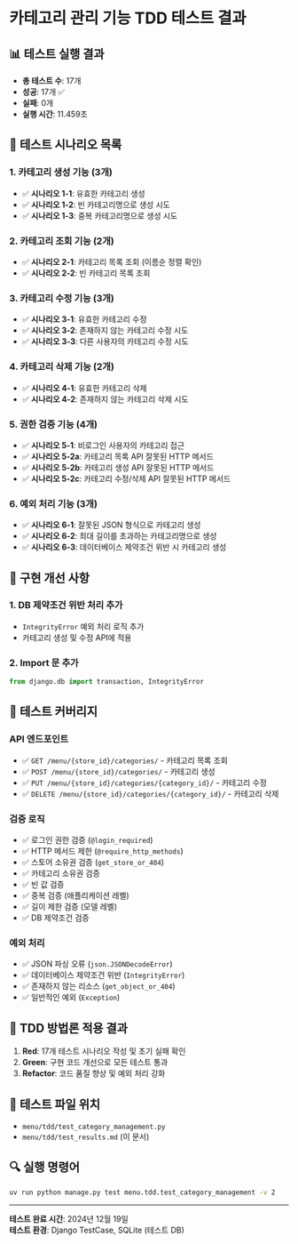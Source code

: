 # 카테고리 관리 기능 TDD 테스트 결과

## 📊 테스트 실행 결과
- **총 테스트 수**: 17개
- **성공**: 17개 ✅
- **실패**: 0개
- **실행 시간**: 11.459초

## 🧪 테스트 시나리오 목록

### 1. 카테고리 생성 기능 (3개)
- ✅ **시나리오 1-1**: 유효한 카테고리 생성
- ✅ **시나리오 1-2**: 빈 카테고리명으로 생성 시도
- ✅ **시나리오 1-3**: 중복 카테고리명으로 생성 시도

### 2. 카테고리 조회 기능 (2개)
- ✅ **시나리오 2-1**: 카테고리 목록 조회 (이름순 정렬 확인)
- ✅ **시나리오 2-2**: 빈 카테고리 목록 조회

### 3. 카테고리 수정 기능 (3개)
- ✅ **시나리오 3-1**: 유효한 카테고리 수정
- ✅ **시나리오 3-2**: 존재하지 않는 카테고리 수정 시도
- ✅ **시나리오 3-3**: 다른 사용자의 카테고리 수정 시도

### 4. 카테고리 삭제 기능 (2개)
- ✅ **시나리오 4-1**: 유효한 카테고리 삭제
- ✅ **시나리오 4-2**: 존재하지 않는 카테고리 삭제 시도

### 5. 권한 검증 기능 (4개)
- ✅ **시나리오 5-1**: 비로그인 사용자의 카테고리 접근
- ✅ **시나리오 5-2a**: 카테고리 목록 API 잘못된 HTTP 메서드
- ✅ **시나리오 5-2b**: 카테고리 생성 API 잘못된 HTTP 메서드
- ✅ **시나리오 5-2c**: 카테고리 수정/삭제 API 잘못된 HTTP 메서드

### 6. 예외 처리 기능 (3개)
- ✅ **시나리오 6-1**: 잘못된 JSON 형식으로 카테고리 생성
- ✅ **시나리오 6-2**: 최대 길이를 초과하는 카테고리명으로 생성
- ✅ **시나리오 6-3**: 데이터베이스 제약조건 위반 시 카테고리 생성

## 🔧 구현 개선 사항

### 1. DB 제약조건 위반 처리 추가
- `IntegrityError` 예외 처리 로직 추가
- 카테고리 생성 및 수정 API에 적용

### 2. Import 문 추가
```python
from django.db import transaction, IntegrityError
```

## 📝 테스트 커버리지

### API 엔드포인트
- ✅ `GET /menu/{store_id}/categories/` - 카테고리 목록 조회
- ✅ `POST /menu/{store_id}/categories/` - 카테고리 생성
- ✅ `PUT /menu/{store_id}/categories/{category_id}/` - 카테고리 수정
- ✅ `DELETE /menu/{store_id}/categories/{category_id}/` - 카테고리 삭제

### 검증 로직
- ✅ 로그인 권한 검증 (`@login_required`)
- ✅ HTTP 메서드 제한 (`@require_http_methods`)
- ✅ 스토어 소유권 검증 (`get_store_or_404`)
- ✅ 카테고리 소유권 검증
- ✅ 빈 값 검증
- ✅ 중복 검증 (애플리케이션 레벨)
- ✅ 길이 제한 검증 (모델 레벨)
- ✅ DB 제약조건 검증

### 예외 처리
- ✅ JSON 파싱 오류 (`json.JSONDecodeError`)
- ✅ 데이터베이스 제약조건 위반 (`IntegrityError`)
- ✅ 존재하지 않는 리소스 (`get_object_or_404`)
- ✅ 일반적인 예외 (`Exception`)

## 🎯 TDD 방법론 적용 결과

1. **Red**: 17개 테스트 시나리오 작성 및 초기 실패 확인
2. **Green**: 구현 코드 개선으로 모든 테스트 통과
3. **Refactor**: 코드 품질 향상 및 예외 처리 강화

## 📁 테스트 파일 위치
- `menu/tdd/test_category_management.py`
- `menu/tdd/test_results.md` (이 문서)

## 🔍 실행 명령어
```bash
uv run python manage.py test menu.tdd.test_category_management -v 2
```

---
**테스트 완료 시간**: 2024년 12월 19일  
**테스트 환경**: Django TestCase, SQLite (테스트 DB) 